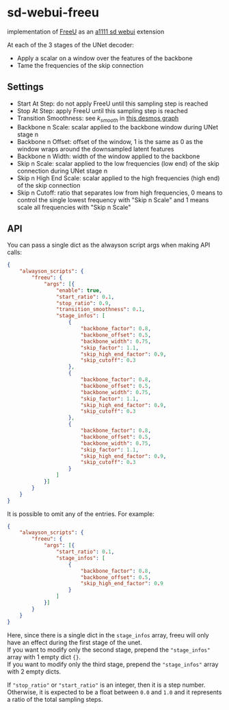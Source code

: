 # sd-webui-freeu
implementation of [FreeU](https://github.com/ChenyangSi/FreeU) as an [a1111 sd webui](https://github.com/AUTOMATIC1111/stable-diffusion-webui) extension

At each of the 3 stages of the UNet decoder:
- Apply a scalar on a window over the features of the backbone
- Tame the frequencies of the skip connection

## Settings

- Start At Step: do not apply FreeU until this sampling step is reached
- Stop At Step: apply FreeU until this sampling step is reached
- Transition Smoothness: see $k_{smooth}$ in [this desmos graph](https://www.desmos.com/calculator/ngcqo5ictm)
- Backbone n Scale: scalar applied to the backbone window during UNet stage n
- Backbone n Offset: offset of the window, 1 is the same as 0 as the window wraps around the downsampled latent features
- Backbone n Width: width of the window applied to the backbone
- Skip n Scale: scalar applied to the low frequencies (low end) of the skip connection during UNet stage n
- Skip n High End Scale: scalar applied to the high frequencies (high end) of the skip connection
- Skip n Cutoff: ratio that separates low from high frequencies, 0 means to control the single lowest frequency with "Skip n Scale" and 1 means scale all frequencies with "Skip n Scale"

## API

You can pass a single dict as the alwayson script args when making API calls:

```json
{
    "alwayson_scripts": {
        "freeu": {
            "args": [{
                "enable": true,
                "start_ratio": 0.1,
                "stop_ratio": 0.9,
                "transition_smoothness": 0.1,
                "stage_infos": [
                    {
                        "backbone_factor": 0.8,
                        "backbone_offset": 0.5,
                        "backbone_width": 0.75,
                        "skip_factor": 1.1,
                        "skip_high_end_factor": 0.9,
                        "skip_cutoff": 0.3
                    },
                    {
                        "backbone_factor": 0.8,
                        "backbone_offset": 0.5,
                        "backbone_width": 0.75,
                        "skip_factor": 1.1,
                        "skip_high_end_factor": 0.9,
                        "skip_cutoff": 0.3
                    },
                    {
                        "backbone_factor": 0.8,
                        "backbone_offset": 0.5,
                        "backbone_width": 0.75,
                        "skip_factor": 1.1,
                        "skip_high_end_factor": 0.9,
                        "skip_cutoff": 0.3
                    }
                ]
            }]
        }
    }
}
```

It is possible to omit any of the entries. For example:

```json
{
    "alwayson_scripts": {
        "freeu": {
            "args": [{
                "start_ratio": 0.1,
                "stage_infos": [
                    {
                        "backbone_factor": 0.8,
                        "backbone_offset": 0.5,
                        "skip_high_end_factor": 0.9
                    }
                ]
            }]
        }
    }
}
```

Here, since there is a single dict in the `stage_infos` array, freeu will only have an effect during the first stage of the unet.  
If you want to modify only the second stage, prepend the `"stage_infos"` array with 1 empty dict `{}`.  
If you want to modify only the third stage, prepend the `"stage_infos"` array with 2 empty dicts.

If `"stop_ratio"` or `"start_ratio"` is an integer, then it is a step number.  
Otherwise, it is expected to be a float between `0.0` and `1.0` and it represents a ratio of the total sampling steps.
